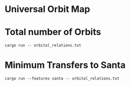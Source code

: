 Universal Orbit Map
=====

# Total number of Orbits
```
cargo run -- orbital_relations.txt
```

# Minimum Transfers to Santa
```
cargo run --features santa -- orbital_relations.txt
```
